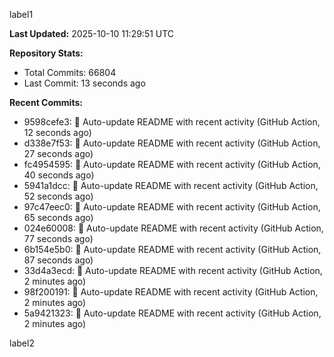 
label1 
<!-- ACTIVITY_START -->
**Last Updated:** 2025-10-10 11:29:51 UTC

**Repository Stats:**
- Total Commits: 66804
- Last Commit: 13 seconds ago

**Recent Commits:**
- 9598cefe3: 🤖 Auto-update README with recent activity (GitHub Action, 12 seconds ago)
- d338e7f53: 🤖 Auto-update README with recent activity (GitHub Action, 27 seconds ago)
- fc4954595: 🤖 Auto-update README with recent activity (GitHub Action, 40 seconds ago)
- 5941a1dcc: 🤖 Auto-update README with recent activity (GitHub Action, 52 seconds ago)
- 97c47eec0: 🤖 Auto-update README with recent activity (GitHub Action, 65 seconds ago)
- 024e60008: 🤖 Auto-update README with recent activity (GitHub Action, 77 seconds ago)
- 6b154e5b0: 🤖 Auto-update README with recent activity (GitHub Action, 87 seconds ago)
- 33d4a3ecd: 🤖 Auto-update README with recent activity (GitHub Action, 2 minutes ago)
- 98f200191: 🤖 Auto-update README with recent activity (GitHub Action, 2 minutes ago)
- 5a9421323: 🤖 Auto-update README with recent activity (GitHub Action, 2 minutes ago)
<!-- ACTIVITY_END -->

label2

